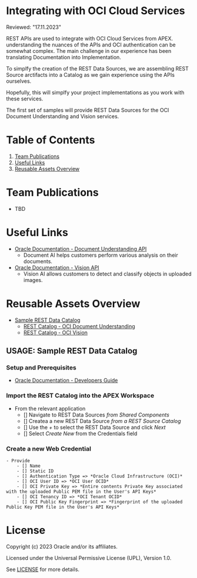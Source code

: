 # Integrating with OCI Cloud Services
Reviewed: "17.11.2023"

REST APIs are used to integrate with OCI Cloud Services from APEX. understanding the nuances of the APIs and OCI authentication can be somewhat complex. The main challenge in our experience has been translating Documentation into Implementation.

To simplfy the creation of the REST Data Sources, we are assembling REST Source arctifacts into a Catalog as we gain experience using the APIs ourselves.

Hopefully, this will simplfy your project implementations as you work with these services.

The first set of samples will provide REST Data Sources for the OCI Document Understanding and Vision services.

# Table of Contents
 
1. [Team Publications](#team-publications)
2. [Useful Links](#useful-links)
3. [Reusable Assets Overview](#reusable-assets-overview)
 
# Team Publications
-  TBD
 
# Useful Links
- [Oracle Documentation - Document Understanding API](https://docs.oracle.com/en-us/iaas/api/#/en/document-understanding/20221109/)
    - Document AI helps customers perform various analysis on their documents.
- [Oracle Documentation - Vision API](https://docs.oracle.com/en-us/iaas/api/#/en/vision/20220125/)
    - Vision AI allows customers to detect and classify objects in uploaded images.

# Reusable Assets Overview
- [Sample REST Data Catalog](./sample-rest-catalog)
    - [REST Catalog - OCI Document Understanding](./sample-rest-catalog/rest-catalog-document-understanding-api.sql)
    - [REST Catalog - OCI Vision](./sample-rest-catalog/rest-catalog-vision-api.sql)

## USAGE: Sample REST Data Catalog
### Setup and Prerequisites
- [Oracle Documentation - Developers Guide](https://docs.oracle.com/en-us/iaas/Content/API/Concepts/devguidesetupprereq.htm "Setting User with Required Keys and OCIDs")

### Import the REST Catalog into the APEX Workspace
 - From the relevant application
    - [] Navigate to REST Data Sources *from Shared Components*
    - [] Createa a new REST Data Source *from a REST Source Catalog*
    - [] Use the *+* to select the REST Data Source and click *Next*
    - [] Select *Create New* from the Credentials field

### Create a new Web Credential
    - Provide
        - [] Name
        - [] Static ID
        - [] Authentication Type => *Oracle Cloud Infrastructure (OCI)*
        - [] OCI User ID => *OCI User OCID*
        - [] OCI Private Key => *Entire contents Private Key associated with the uploaded Public PEM file in the User's API Keys*
        - [] OCI Tenancy ID => *OCI Tenant OCID*
        - [] OCI Public Key Fingerprint => *Fingerprint of the uploaded Public Key PEM file in the User's API Keys*


# License

Copyright (c) 2023 Oracle and/or its affiliates.

Licensed under the Universal Permissive License (UPL), Version 1.0.

See [LICENSE](https://github.com/oracle-devrel/technology-engineering/blob/folder-structure/LICENSE) for more details.
